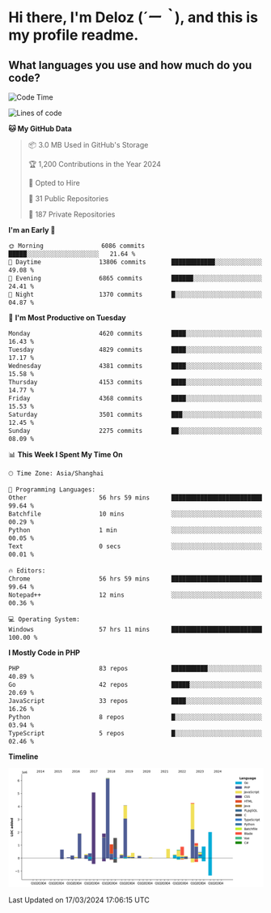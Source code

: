 # **Hi there, I'm Deloz (*´ー｀*), and this is my profile readme.**

## **What languages you use and how much do you code?**

<!--START_SECTION:waka-->
![Code Time](http://img.shields.io/badge/Code%20Time-3%2C492%20hrs%2020%20mins-blue)

![Lines of code](https://img.shields.io/badge/From%20Hello%20World%20I%27ve%20Written-35.8%20million%20lines%20of%20code-blue)

**🐱 My GitHub Data** 

> 📦 3.0 MB Used in GitHub's Storage 
 > 
> 🏆 1,200 Contributions in the Year 2024
 > 
> 💼 Opted to Hire
 > 
> 📜 31 Public Repositories 
 > 
> 🔑 187 Private Repositories 
 > 
**I'm an Early 🐤** 

```text
🌞 Morning                6086 commits        █████░░░░░░░░░░░░░░░░░░░░   21.64 % 
🌆 Daytime                13806 commits       ████████████░░░░░░░░░░░░░   49.08 % 
🌃 Evening                6865 commits        ██████░░░░░░░░░░░░░░░░░░░   24.41 % 
🌙 Night                  1370 commits        █░░░░░░░░░░░░░░░░░░░░░░░░   04.87 % 
```
📅 **I'm Most Productive on Tuesday** 

```text
Monday                   4620 commits        ████░░░░░░░░░░░░░░░░░░░░░   16.43 % 
Tuesday                  4829 commits        ████░░░░░░░░░░░░░░░░░░░░░   17.17 % 
Wednesday                4381 commits        ████░░░░░░░░░░░░░░░░░░░░░   15.58 % 
Thursday                 4153 commits        ████░░░░░░░░░░░░░░░░░░░░░   14.77 % 
Friday                   4368 commits        ████░░░░░░░░░░░░░░░░░░░░░   15.53 % 
Saturday                 3501 commits        ███░░░░░░░░░░░░░░░░░░░░░░   12.45 % 
Sunday                   2275 commits        ██░░░░░░░░░░░░░░░░░░░░░░░   08.09 % 
```


📊 **This Week I Spent My Time On** 

```text
🕑︎ Time Zone: Asia/Shanghai

💬 Programming Languages: 
Other                    56 hrs 59 mins      █████████████████████████   99.64 % 
Batchfile                10 mins             ░░░░░░░░░░░░░░░░░░░░░░░░░   00.29 % 
Python                   1 min               ░░░░░░░░░░░░░░░░░░░░░░░░░   00.05 % 
Text                     0 secs              ░░░░░░░░░░░░░░░░░░░░░░░░░   00.01 % 

🔥 Editors: 
Chrome                   56 hrs 59 mins      █████████████████████████   99.64 % 
Notepad++                12 mins             ░░░░░░░░░░░░░░░░░░░░░░░░░   00.36 % 

💻 Operating System: 
Windows                  57 hrs 11 mins      █████████████████████████   100.00 % 
```

**I Mostly Code in PHP** 

```text
PHP                      83 repos            ██████████░░░░░░░░░░░░░░░   40.89 % 
Go                       42 repos            █████░░░░░░░░░░░░░░░░░░░░   20.69 % 
JavaScript               33 repos            ████░░░░░░░░░░░░░░░░░░░░░   16.26 % 
Python                   8 repos             █░░░░░░░░░░░░░░░░░░░░░░░░   03.94 % 
TypeScript               5 repos             █░░░░░░░░░░░░░░░░░░░░░░░░   02.46 % 
```



**Timeline**

![Lines of Code chart](https://raw.githubusercontent.com/deloz/deloz/main/assets/bar_graph.png)


 Last Updated on 17/03/2024 17:06:15 UTC
<!--END_SECTION:waka-->
